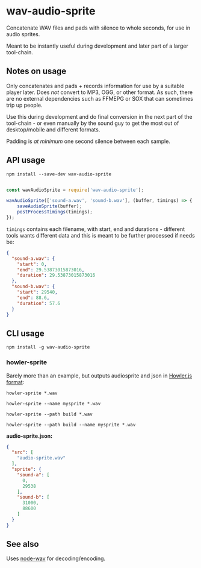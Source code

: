 # wav-audio-sprite

Concatenate WAV files and pads with silence to whole seconds, for use in audio sprites.

Meant to be instantly useful during development and later part of a larger tool-chain.

## Notes on usage

Only concatenates and pads + records information for use by a suitable player later. Does *not* convert to MP3, OGG, or other format. As such, there are no external dependencies such as FFMEPG or SOX that can sometimes trip up people.
 
Use this during development and do final conversion in the next part of the tool-chain - or even manually by the sound guy to get the most out of desktop/mobile and different formats.

Padding is *at minimum* one second silence between each sample.

## API usage

    npm install --save-dev wav-audio-sprite

```javascript

const wavAudioSprite = require('wav-audio-sprite');

wavAudioSprite(['sound-a.wav', 'sound-b.wav'], (buffer, timings) => {
    saveAudioSprite(buffer);
    postProcessTimings(timings);
});
```

`timings` contains each filename, with start, end and durations - different tools wants different data and this is meant to be further processed if needs be:

```json
{
  "sound-a.wav": {
    "start": 0,
    "end": 29.53873015873016,
    "duration": 29.53873015873016
  },
  "sound-b.wav": {
    "start": 29540,
    "end": 88.6,
    "duration": 57.6
  }
}
```

## CLI usage

    npm install -g wav-audio-sprite

### howler-sprite

Barely more than an example, but outputs audiosprite and json in [Howler.js format](https://github.com/goldfire/howler.js):

    howler-sprite *.wav

    howler-sprite --name mysprite *.wav

    howler-sprite --path build *.wav

    howler-sprite --path build --name mysprite *.wav

**audio-sprite.json:**

```json
{
  "src": [
    "audio-sprite.wav"
  ],
  "sprite": {
    "sound-a": [
      0,
      29538
    ],
    "sound-b": [
      31000,
      88600
    ]
  }
}
```

## See also

Uses [node-wav](https://github.com/andreasgal/node-wav) for decoding/encoding.
